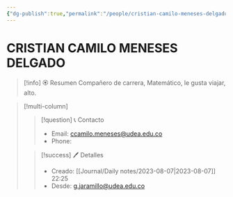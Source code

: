 ```yaml
---
{"dg-publish":true,"permalink":"/people/cristian-camilo-meneses-delgado/","title":"CRISTIAN CAMILO MENESES DELGADO","tags":["Person"],"noteIcon":"","created":"2023-08-07T23:24:08.000-05:00","updated":"2023-08-07T22:25:44.000-05:00"}
---
```



# CRISTIAN CAMILO MENESES DELGADO

> [!info] 🏵️ Resumen
> Compañero de carrera, Matemático, le gusta viajar, alto.

> [!multi-column]
> 
> > [!question] 📞 Contacto
> > - Email: ccamilo.meneses@udea.edu.co 
> > - Phone:  
> 
> > [!success] 🖊️ Detalles
> > - Creado: [[Journal/Daily notes/2023-08-07\|2023-08-07]] 22:25
> > - Desde: g.jaramillo@udea.edu.co  
